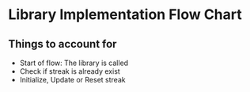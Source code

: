 # Library Implementation Flow Chart

## Things to account for

- Start of flow: The library is called
- Check if streak is already exist
- Initialize, Update or Reset streak
